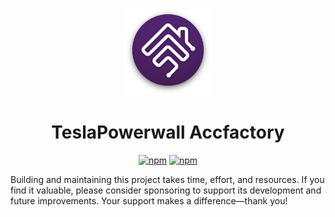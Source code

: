<p align="center">
  <a href="https://homebridge.io"><img src="https://raw.githubusercontent.com/homebridge/branding/latest/logos/homebridge-color-round-stylized.png" height="140"></a>
</p>
<span align="center">

# TeslaPowerwall Accfactory

[![npm](https://badgen.net/npm/v/homebridge-teslapowerwall-accfactory/latest)](https://www.npmjs.com/package/homebridge-teslapowerwall-accfactory)
[![npm](https://badgen.net/npm/dt/homebridge-teslapowerwall-accfactory?label=downloads)](https://www.npmjs.com/package/homebridge-teslapowerwall-accfactory)

</span>

Building and maintaining this project takes time, effort, and resources. If you find it valuable, please consider sponsoring to support its development and future improvements. Your support makes a difference—thank you!
